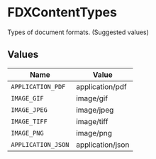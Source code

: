 # FDXContentTypes

Types of document formats. (Suggested values)


## Values

| Name               | Value              |
| ------------------ | ------------------ |
| `APPLICATION_PDF`  | application/pdf    |
| `IMAGE_GIF`        | image/gif          |
| `IMAGE_JPEG`       | image/jpeg         |
| `IMAGE_TIFF`       | image/tiff         |
| `IMAGE_PNG`        | image/png          |
| `APPLICATION_JSON` | application/json   |